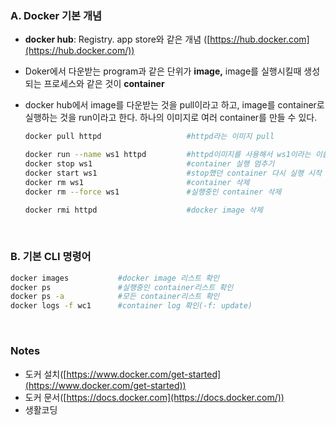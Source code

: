### A. Docker 기본 개념

- **docker hub**: Registry. app store와 같은 개념 ([https://hub.docker.com](https://hub.docker.com/))
- Doker에서 다운받는 program과 같은 단위가 **image,** image를 실행시킬때 생성되는 프로세스와 같은 것이 **container**
- docker hub에서 image를 다운받는 것을 pull이라고 하고, image를 container로 실행하는 것을 run이라고 한다. 하나의 이미지로 여러 container를 만들 수 있다.

    ```bash
    docker pull httpd                   #httpd라는 이미지 pull

    docker run --name ws1 httpd         #httpd이미지를 사용해서 ws1이라는 이름을 가진 container 실행시작
    docker stop ws1                     #container 실행 멈추기
    docker start ws1                    #stop했던 container 다시 실행 시작
    docker rm ws1                       #container 삭제
    docker rm --force ws1               #실행중인 container 삭제

    docker rmi httpd                    #docker image 삭제
    ```

<br>


### B. 기본 CLI 명령어

```bash
docker images           #docker image 리스트 확인
docker ps               #실행중인 container리스트 확인
docker ps -a            #모든 container리스트 확인
docker logs -f wc1      #container log 확인(-f: update)
```



<br>  
  
### Notes
- 도커 설치([https://www.docker.com/get-started](https://www.docker.com/get-started))
- 도커 문서([https://docs.docker.com](https://docs.docker.com/))
- 생활코딩 
